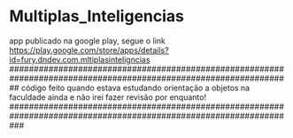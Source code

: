 # Multiplas_Inteligencias
app publicado na google play, segue o link 
https://play.google.com/store/apps/details?id=fury.dndev.com.mltiplasinteligncias
##################################################################################################################
código feito quando estava estudando orientação a objetos na faculdade ainda e não irei fazer revisão por enquanto!
###################################################################################################################
